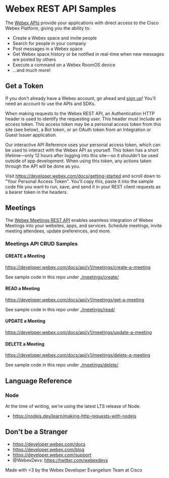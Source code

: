 # Webex REST API Samples

The [Webex APIs](https://developer.webex.com/docs/getting-started) provide your applications with direct access to the Cisco Webex Platform, giving you the ability to:

- Create a Webex space and invite people
- Search for people in your company
- Post messages in a Webex space
- Get Webex space history or be notified in real-time when new messages are posted by others
- Execute a command on a Webex RoomOS device
- ...and much more!

## Get a Token

If you don't already have a Webex account, go ahead and [sign up](https://www.webex.com/pricing/free-trial.html)! You'll need an account to use the APIs and SDKs.

When making requests to the Webex REST API, an Authentication HTTP header is used to identify the requesting user. This header must include an access token. This access token may be a personal access token from this site (see below), a Bot token, or an OAuth token from an Integration or Guest Issuer application.

Our interactive API Reference uses your personal access token, which can be used to interact with the Webex API as yourself. This token has a short lifetime—only 12 hours after logging into this site—so it shouldn't be used outside of app development. When using this token, any actions taken through the API will be done as you.

Visit https://developer.webex.com/docs/getting-started and scroll down to "Your Personal Access Token". You'll copy this, paste it into the sample code file you want to run, save, and send it in your REST client requests as a bearer token in the headers.

## Meetings

The [Webex Meetings REST API](https://developer.webex.com/docs/meetings) enables seamless integration of Webex Meetings into your websites, apps, and services. Schedule meetings, invite meeting attendees, update preferences, and more.

### Meetings API CRUD Samples

#### CREATE a Meeting

https://developer.webex.com/docs/api/v1/meetings/create-a-meeting

See sample code in this repo under [./meetings/create/](./meetings/create/)

#### READ a Meeting

https://developer.webex.com/docs/api/v1/meetings/get-a-meeting

See sample code in this repo under [./meetings/read/](./meetings/read/)

#### UPDATE a Meeting

https://developer.webex.com/docs/api/v1/meetings/update-a-meeting

#### DELETE a Meeting

https://developer.webex.com/docs/api/v1/meetings/delete-a-meeting

See sample code in this repo under [./meetings/delete/](./meetings/delete/)

## Language Reference

### Node

At the time of writing, we're using the latest LTS release of Node.

- https://nodejs.dev/learn/making-http-requests-with-nodejs


## Don't be a Stranger

- https://developer.webex.com/docs
- https://developer.webex.com/blog
- https://developer.webex.com/support
- @WebexDevs: https://twitter.com/webexdevs

Made with <3 by the Webex Developer Evangelism Team at Cisco
